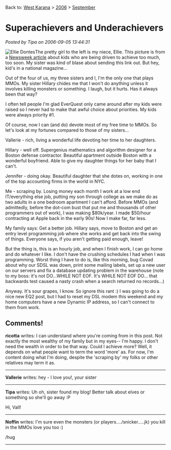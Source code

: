 Back to: [West Karana](/posts/westkarana.md) > [2006](/posts/2006/westkarana.md) > [September](./westkarana.md)
# Superachievers and Underachievers

*Posted by Tipa on 2006-09-05 13:44:31*

![Ellie Dontes](http://msnbcmedia.msn.com/j/msnbc/Sections/Newsweek/Components/Photos/060829_060904/060901_SchoolEllie_Hsmall.standard.jpg "Ellie Dontes")The pretty girl to the left is my niece, Ellie. This picture is from a [Newsweek article](http://www.msnbc.msn.com/id/14638573/site/newsweek/page/3/ "For Today's School Kids, Pressure Starts Early") about kids who are being driven to achieve too much, too soon. My sister was kind of blase about sending this link out. But hey, kid's in a national magazine...

Out of the four of us, my three sisters and I, I'm the only one that plays MMOs. My sister Hillary chides me that I won't do anything unless it involves killing monsters or something. I laugh, but it hurts. Has it always been that way?

I often tell people I'm glad EverQuest only came around after my kids were raised so I never had to make that awful choice about priorities. My kids were always priority #1.

Of course, now I can (and do) devote most of my free time to MMOs. So let's look at my fortunes compared to those of my sisters...

Vallerie - rich, living a wonderful life devoting her time to her daughters.

Hillary - well off. Supergenius mathematics and algorithm designer for a Boston defense contractor. Beautiful apartment outside Boston with a wonderful boyfriend. Able to give my daughter things for her baby that I can't.

Jennifer - doing okay. Beautiful daughter that she dotes on, working in one of the top accounting firms in the world in NYC.

Me - scraping by. Losing money each month I work at a low end IT/everything else job, putting my son through college as we make do as two adults in a one bedroom apartment I can't afford. Before MMOs (and admittedly, before the dot-com bust that put me and thousands of other programmers out of work), I was making $80k/year. I made $50/hour contracting at Apple back in the early 90s! Now I make far, far less.

My family says: Get a better job. Hillary says, move to Boston and get an entry level programming job where she works and get back into the swing of things. Everyone says, if you aren't getting paid enough, leave!

But the thing is, this is an hourly job, and when I finish work, I can go home and do whatever I like. I don't have the crushing schedules I had when I was programming. Worst thing I have to do is, like this morning, bug Covad about why our SDSL was down, print some mailing labels, set up a new user on our servers and fix a database updating problem in the warehouse (note to my boss: it's not DO...WHILE NOT EOF. It's WHILE NOT EOF DO... that backwards test caused a nasty crash when a search returned no records...)

Anyway. It's sour grapes, I know. So ignore this rant :) I was going to do a nice new EQ2 post, but I had to reset my DSL modem this weekend and my home computers have a new Dynamic IP address, so I can't connect to them from work.
## Comments!

**ricotta** writes: I can understand where you're coming from in this post. Not exactly the most wealthy of my family but in my eyes-- I'm happy. I don't need the wealth in order to be that way. Could I achieve more? Well, it depends on what people want to term the word 'more' as. For now, I'm content doing what I'm doing, despite the 'scraping by' my folks or other relatives may term it as.

---

**Vallerie** writes: hey - I love you!, your sister

---

**Tipa** writes: Uh oh, sister found my blog! Better talk about elves or something so she'll go away :P

Hi, Vall!

---

**Noffin** writes: I'm sure even the monsters (or players..../snicker.....jk) you kill in the MMOs love you too :)

/hug

---

